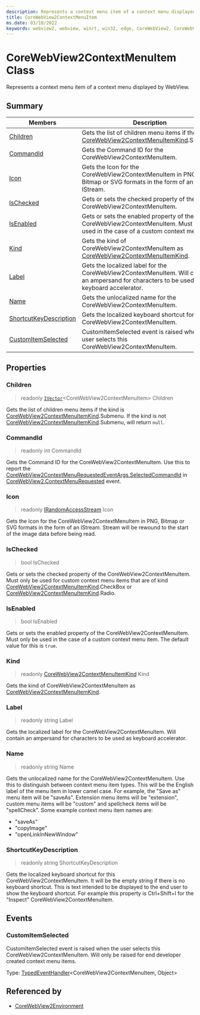 ```yaml
---
description: Represents a context menu item of a context menu displayed by WebView.
title: CoreWebView2ContextMenuItem
ms.date: 03/10/2022
keywords: webview2, webview, winrt, win32, edge, CoreWebView2, CoreWebView2Controller, browser control, edge html, CoreWebView2ContextMenuItem
---
```


# CoreWebView2ContextMenuItem Class



Represents a context menu item of a context menu displayed by WebView.

## Summary

Members|Description
--|--
[Children](#children) | Gets the list of children menu items if the kind is [CoreWebView2ContextMenuItemKind](corewebview2contextmenuitemkind.md).Submenu.
[CommandId](#commandid) | Gets the Command ID for the CoreWebView2ContextMenuItem.
[Icon](#icon) | Gets the Icon for the CoreWebView2ContextMenuItem in PNG, Bitmap or SVG formats in the form of an IStream.
[IsChecked](#ischecked) | Gets or sets the checked property of the CoreWebView2ContextMenuItem.
[IsEnabled](#isenabled) | Gets or sets the enabled property of the CoreWebView2ContextMenuItem. Must only be used in the case of a custom context menu item.
[Kind](#kind) | Gets the kind of CoreWebView2ContextMenuItem as [CoreWebView2ContextMenuItemKind](corewebview2contextmenuitemkind.md).
[Label](#label) | Gets the localized label for the CoreWebView2ContextMenuItem. Will contain an ampersand for characters to be used as keyboard accelerator.
[Name](#name) | Gets the unlocalized name for the CoreWebView2ContextMenuItem.
[ShortcutKeyDescription](#shortcutkeydescription) | Gets the localized keyboard shortcut for this CoreWebView2ContextMenuItem.
[CustomItemSelected](#customitemselected) | CustomItemSelected event is raised when the user selects this CoreWebView2ContextMenuItem.

## Properties

### Children

> readonly  [`IVector`](/uwp/api/Windows.Foundation.Collections.IVector-1)&lt;CoreWebView2ContextMenuItem&gt; Children

Gets the list of children menu items if the kind is [CoreWebView2ContextMenuItemKind](corewebview2contextmenuitemkind.md).Submenu.
If the kind is not [CoreWebView2ContextMenuItemKind](corewebview2contextmenuitemkind.md).Submenu, will return `null`.

### CommandId

> readonly  int CommandId

Gets the Command ID for the CoreWebView2ContextMenuItem.
Use this to report the [CoreWebView2ContextMenuRequestedEventArgs.SelectedCommandId](corewebview2contextmenurequestedeventargs.md#selectedcommandid) in [CoreWebView2.ContextMenuRequested](corewebview2.md#contextmenurequested) event.

### Icon

> readonly  [IRandomAccessStream](/uwp/api/Windows.Storage.Streams.IRandomAccessStream) Icon

Gets the Icon for the CoreWebView2ContextMenuItem in PNG, Bitmap or SVG formats in the form of an IStream.
Stream will be rewound to the start of the image data before being read.

### IsChecked

>  bool IsChecked

Gets or sets the checked property of the CoreWebView2ContextMenuItem.
Must only be used for custom context menu items that are of kind [CoreWebView2ContextMenuItemKind](corewebview2contextmenuitemkind.md).CheckBox or [CoreWebView2ContextMenuItemKind](corewebview2contextmenuitemkind.md).Radio.

### IsEnabled

>  bool IsEnabled

Gets or sets the enabled property of the CoreWebView2ContextMenuItem. Must only be used in the case of a custom context menu item.
The default value for this is `true`.

### Kind

> readonly  [CoreWebView2ContextMenuItemKind](corewebview2contextmenuitemkind.md) Kind

Gets the kind of CoreWebView2ContextMenuItem as [CoreWebView2ContextMenuItemKind](corewebview2contextmenuitemkind.md).

### Label

> readonly  string Label

Gets the localized label for the CoreWebView2ContextMenuItem. Will contain an ampersand for characters to be used as keyboard accelerator.

### Name

> readonly  string Name

Gets the unlocalized name for the CoreWebView2ContextMenuItem.
Use this to distinguish between context menu item types. This will be the English label of the menu item in lower camel case. For example, the "Save as" menu item will be "saveAs". Extension menu items will be "extension", custom menu items will be "custom" and spellcheck items will be "spellCheck".
Some example context menu item names are:

- "saveAs"
- "copyImage"
- "openLinkInNewWindow"

### ShortcutKeyDescription

> readonly  string ShortcutKeyDescription

Gets the localized keyboard shortcut for this CoreWebView2ContextMenuItem.
It will be the empty string if there is no keyboard shortcut. This is text intended to be displayed to the end user to show the keyboard shortcut. For example this property is Ctrl+Shift+I for the "Inspect" CoreWebView2ContextMenuItem.




## Events

### CustomItemSelected

CustomItemSelected event is raised when the user selects this CoreWebView2ContextMenuItem.
Will only be raised for end developer created context menu items.

Type: [TypedEventHandler](/uwp/api/Windows.Foundation.TypedEventHandler-2)&lt;CoreWebView2ContextMenuItem, Object&gt;



## Referenced by

- [CoreWebView2Environment](corewebview2environment.md)
